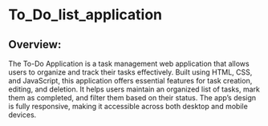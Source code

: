 # To_Do_list_application


## Overview:

The To-Do Application is a task management web application that allows users to organize and track their tasks effectively. Built using HTML, CSS, and JavaScript, this application offers essential features for task creation, editing, and deletion. It helps users maintain an organized list of tasks, mark them as completed, and filter them based on their status. The app’s design is fully responsive, making it accessible across both desktop and mobile devices.
